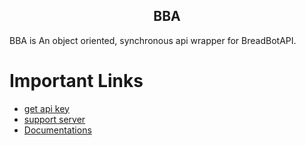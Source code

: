 <h2 align="center">BBA</h2>
BBA is An object oriented, synchronous api wrapper for BreadBotAPI.

# Important Links

- [get api key](https://api.breadbot.me/login)
- [support server](https://discord.gg/nbWfGT6PFR) 
- [Documentations](https://api.breadbot.me)
